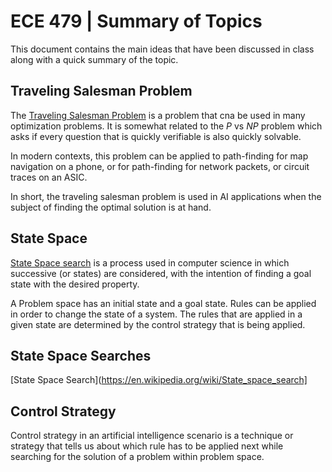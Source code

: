 # ECE 479 | Summary of Topics

This document contains the main ideas that have been discussed in class along
with a quick summary of the topic.

## Traveling Salesman Problem

The
[Traveling Salesman Problem](https://en.wikipedia.org/wiki/Travelling_salesman_problem)
is a problem that cna be used in many optimization problems. It is somewhat
related to the $P \text{ vs } NP$ problem which asks if every question that is
quickly verifiable is also quickly solvable.

In modern contexts, this problem can be applied to path-finding for map
navigation on a phone, or for path-finding for network packets, or circuit
traces on an ASIC.

In short, the traveling salesman problem is used in AI applications when the
subject of finding the optimal solution is at hand.

## State Space

[State Space search](https://en.wikipedia.org/wiki/State_space_search) is a
process used in computer science in which successive (or states) are considered,
with the intention of finding a goal state with the desired property.

A Problem space has an initial state and a goal state. Rules can be applied in
order to change the state of a system. The rules that are applied in a given
state are determined by the control strategy that is being applied.


## State Space Searches

[State Space Search](https://en.wikipedia.org/wiki/State_space_search]

## Control Strategy

Control strategy in an artificial intelligence scenario is a technique or
strategy that tells us about which rule has to be applied next while searching
for the solution of a problem within problem space.
